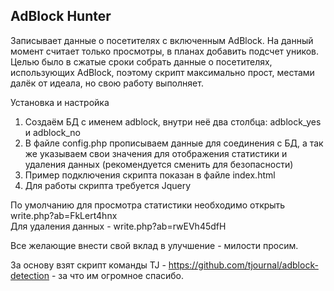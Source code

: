 ## AdBlock Hunter ##
Записывает данные о посетителях с включенным AdBlock. На данный момент считает только просмотры, в планах добавить подсчет уников. Целью было в сжатые сроки собрать данные о посетителях, использующих AdBlock, поэтому скрипт максимально прост, местами далёк от идеала, но свою работу выполняет.

Установка и настройка<BR>
1) Создаём БД с именем adblock, внутри неё два столбца: adblock_yes и adblock_no<BR>
2) В файле config.php прописываем данные для соединения с БД, а так же указываем свои значения для отображения статистики и удаления данных (рекомендуется сменить для безопасности)<BR>
3) Пример подключения скрипта показан в файле index.html<BR>
4) Для работы скрипта требуется Jquery<BR>

По умолчанию для просмотра статистики необходимо открыть write.php?ab=FkLert4hnx<BR>
Для удаления данных - write.php?ab=rwEVh45dfH<BR>

Все желающие внести свой вклад в улучшение - милости просим.<BR>

За основу взят скрипт команды TJ - https://github.com/tjournal/adblock-detection - за что им огромное спасибо.
